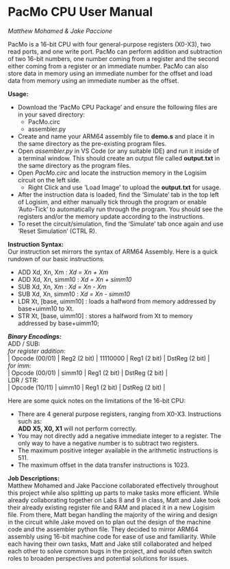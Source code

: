# PacMo CPU User Manual #  
*Matthew Mohamed & Jake Paccione*

PacMo is a 16-bit CPU with four general-purpose registers (X0-X3), two read ports, and one write port. PacMo can perform addition and subtraction of two 16-bit numbers, one number coming from a register and the second either coming from a register or an immediate number. PacMo can also store data in memory using an immediate number for the offset and load data from memory using an immediate number as the offset.

**Usage:**

- Download the ‘PacMo CPU Package’ and ensure the following files are in your saved directory:  
  - PacMo.circ  
  - assembler.py  
- Create and name your ARM64 assembly file to **demo.s** and place it in the same directory as the pre-existing program files.  
- Open *assembler.py* in VS Code (or any suitable IDE) and run it inside of a terminal window. This should create an output file called **output.txt** in the same directory as the program files.  
- Open *PacMo.circ* and locate the instruction memory in the Logisim circuit on the left side.  
  - Right Click and use 'Load Image' to upload the **output.txt** for usage.  
- After the instruction data is loaded, find the ‘Simulate’ tab in the top left of Logisim, and either manually tick through the program or enable ‘Auto-Tick’ to automatically run through the program. You should see the registers and/or the memory update according to the instructions.  
- To reset the circuit/simulation, find the ‘Simulate’ tab once again and use ‘Reset Simulation’ (CTRL R).

**Instruction Syntax:**  
Our instruction set mirrors the syntax of ARM64 Assembly. Here is a quick rundown of our basic instructions.

- ADD Xd, Xn, Xm : *Xd \= Xn \+ Xm*  
- ADD Xd, Xn, simm10 : *Xd \= Xn \+ simm10*  
- SUB Xd, Xn, Xm : *Xd \= Xn \- Xm*  
- SUB Xd, Xn, simm10 : *Xd \= Xn \- simm10*  
- LDR Xt, \[base, uimm10\] : loads a halfword from memory addressed by base+uimm10 to Xt.  
- STR Xt, \[base, uimm10\] : stores a halfword from Xt to memory addressed by base+uimm10;

***Binary Encodings:***  
ADD / SUB:  
	*for register addition:*  
| Opcode (00/01) | Reg2 (2 bit) | 11110000 | Reg1 (2 bit) | DstReg (2 bit) |  
*for imm:*  
| Opcode (00/01) | simm10 | Reg1 (2 bit) | DstReg (2 bit) |  
LDR / STR:  
	| Opcode (10/11) | uimm10 | Reg1 (2 bit) | DstReg (2 bit) |

Here are some quick notes on the limitations of the 16-bit CPU:

- There are 4 general purpose registers, ranging from X0-X3. Instructions such as:   
  **ADD X5, X0, X1** will not perform correctly.  
- You may not directly add a negative immediate integer to a register. The only way to have a negative number is to subtract two registers.  
- The maximum positive integer available in the arithmetic instructions is 511\.  
- The maximum offset in the data transfer instructions is 1023\.

**Job Descriptions:**  
Matthew Mohamed and Jake Paccione collaborated effectively throughout this project while also splitting up parts to make tasks more efficient. While already collaborating together on Labs 8 and 9 in class, Matt and Jake took their already existing register file and RAM and placed it in a new Logisim file. From there, Matt began handling the majority of the wiring and design in the circuit while Jake moved on to plan out the design of the machine code and the assembler python file. They decided to mirror ARM64 assembly using 16-bit machine code for ease of use and familiarity. While each having their own tasks, Matt and Jake still collaborated and helped each other to solve common bugs in the project, and would often switch roles to broaden perspectives and potential solutions for issues.  
